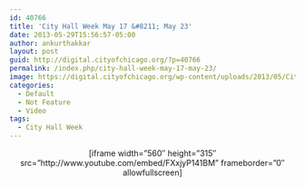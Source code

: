 ```yaml
---
id: 40766
title: 'City Hall Week May 17 &#8211; May 23'
date: 2013-05-29T15:56:57-05:00
author: ankurthakkar
layout: post
guid: http://digital.cityofchicago.org/?p=40766
permalink: /index.php/city-hall-week-may-17-may-23/
image: https://digital.cityofchicago.org/wp-content/uploads/2013/05/CityHallWeek17.png
categories:
  - Default
  - Not Feature
  - Video
tags:
  - City Hall Week
---
```

<p style="text-align: center;">
  [iframe width=&#8221;560&#8243; height=&#8221;315&#8243; src=&#8221;http://www.youtube.com/embed/FXxjyP141BM&#8221; frameborder=&#8221;0&#8243; allowfullscreen]
</p>